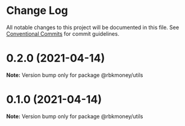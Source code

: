 # Change Log

All notable changes to this project will be documented in this file.
See [Conventional Commits](https://conventionalcommits.org) for commit guidelines.

# 0.2.0 (2021-04-14)

**Note:** Version bump only for package @rbkmoney/utils





# 0.1.0 (2021-04-14)

**Note:** Version bump only for package @rbkmoney/utils
